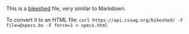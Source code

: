 
This is a [bikeshed](https://github.com/tabatkins/bikeshed) file, very similar to Markdown.

To convert it to an HTML file: `curl https://api.csswg.org/bikeshed/ -F file=@specs.bs -F force=1 > specs.html`


